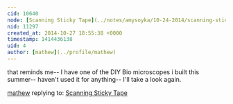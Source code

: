 ```yaml
---
cid: 10640
node: [Scanning Sticky Tape](../notes/amysoyka/10-24-2014/scanning-sticky-tape)
nid: 11297
created_at: 2014-10-27 18:55:38 +0000
timestamp: 1414436138
uid: 4
author: [mathew](../profile/mathew)
---
```


that reminds me-- I have one of the DIY Bio microscopes i built this summer-- haven't used it for anything-- I'll take a look again.  

[mathew](../profile/mathew) replying to: [Scanning Sticky Tape](../notes/amysoyka/10-24-2014/scanning-sticky-tape)

